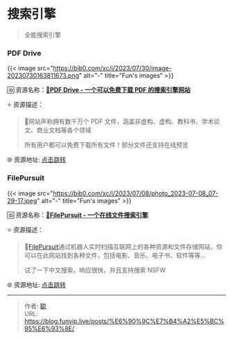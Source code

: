 # 搜索引擎


> 全能搜索引擎

<!--more-->

### PDF Drive

{{< image src="https://bib0.com/xc/i/2023/07/30/image-20230730163811673.png" alt="-"  title="Fun's images" >}}    

🆔  资源名称：[**📂PDF Drive - 一个可以免费下载 PDF 的搜索引擎网站**](https://www.pdfdrive.com/)

⭐️  资源描述：

> 📄网站声称拥有数千万个 PDF 文件，涵盖非虚构、虚构、教科书、学术论文、商业文档等各个领域
>
> 所有用户都可以免费下载所有文件！部分文件还支持在线预览
>

🌐 资源地址: [点击跳转](https://www.pdfdrive.com/) 

### FilePursuit 

{{< image src="https://bib0.com/xc/i/2023/07/08/photo_2023-07-08_07-29-17.jpeg" alt="-"  title="Fun's images" >}}    

🆔  资源名称：[**🔎FilePursuit - 一个在线文件搜索引擎**](https://filepursuit.com/)

⭐️  资源描述：

> 📄[FilePursuit](https://filepursuit.com/)通过机器人实时扫描互联网上的各种资源和文件存储网站，你可以在此网站找到各种文件，包括电影、音乐、电子书、软件等等...
>
> 试了一下中文搜索，响应很快，并且支持搜索 NSFW

🌐 资源地址: [点击跳转](https://filepursuit.com/) 


---

> 作者: [聪](/about)  
> URL: https://blog.funvip.live/posts/%E6%90%9C%E7%B4%A2%E5%BC%95%E6%93%8E/  

